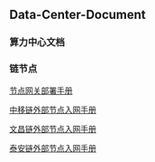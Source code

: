 ## Data-Center-Document
### 算力中心文档


### 链节点
[节点网关部署手册](https://github.com/BSN-DDC/ddc-kong-gateway)

[中移链外部节点入网手册](./链节点/中移链外部节点入网手册.md)

[文昌链外部节点入网手册](./链节点/文昌链外部节点入网手册.md)

[泰安链外部节点入网手册](./链节点/泰安链外部节点入网手册.md)
